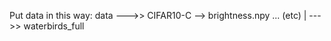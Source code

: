 Put data in this way:
data --->> CIFAR10-C --> brightness.npy ... (etc)
    | --->> waterbirds_full 